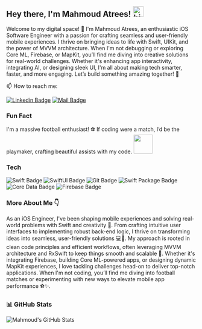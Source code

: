 ## Hey there, I'm Mahmoud Atrees! <img src="https://user-images.githubusercontent.com/1303154/88677602-1635ba80-d120-11ea-84d8-d263ba5fc3c0.gif" width="28px" alt="hi">

Welcome to my digital space! 🌟 I'm Mahmoud Atrees, an enthusiastic iOS Software Engineer with a passion for crafting seamless and user-friendly mobile experiences. I thrive on bringing ideas to life with Swift, UIKit, and the power of MVVM architecture. When I'm not debugging or exploring Core ML, Firebase, or MapKit, you’ll find me diving into creative solutions for real-world challenges. Whether it's enhancing app interactivity, integrating AI, or designing sleek UI, I'm all about making tech smarter, faster, and more engaging.
Let’s build something amazing together! 🚀

📫 How to reach me:

[![Linkedin Badge](https://img.shields.io/badge/LinkedIn-0077B5?style=for-the-badge&logo=linkedin&logoColor=white)](https://www.linkedin.com/in/mahmoud-atrees-557518234/)
[![Mail Badge](https://img.shields.io/badge/Gmail-D14836?style=for-the-badge&logo=gmail&logoColor=white)](mailto:mahmoudatreesios@gmail.com)

### Fun Fact
I'm a massive football enthusiast! ⚽ If coding were a match, I’d be the playmaker, crafting beautiful assists with my code. <img src="https://i.giphy.com/media/v1.Y2lkPTc5MGI3NjExcjlzZjdrbXA2YTdwd25yb2llOTQzNnBkdWo2Z3l1cDFkMDI4aTlmMiZlcD12MV9pbnRlcm5hbF9naWZfYnlfaWQmY3Q9Zw/IpKxfPy33hMRy/giphy.gif" width="50">

### Tech

![Swift Badge](https://img.shields.io/badge/-Swift-F05138?style=for-the-badge&logo=swift&logoColor=white)
![SwiftUI Badge](https://img.shields.io/badge/-SwiftUI-0D96F6?style=for-the-badge&logo=swift&logoColor=white)
![Git Badge](https://img.shields.io/badge/-Git-F05032?style=for-the-badge&logo=git&logoColor=white)
![Swift Package Badge](https://img.shields.io/badge/-Swift_Package-FA7343?style=for-the-badge&logo=swift&logoColor=white)
![Core Data Badge](https://img.shields.io/badge/-Core_Data-572D79?style=for-the-badge&logo=apple&logoColor=white)
![Firebase Badge](https://img.shields.io/badge/-Firebase-FFCA28?style=for-the-badge&logo=firebase&logoColor=black)

### More About Me 👇 

As an iOS Engineer, I've been shaping mobile experiences and solving real-world problems with Swift and creativity 🌟. From crafting intuitive user interfaces to implementing robust back-end logic, I thrive on transforming ideas into seamless, user-friendly solutions 💻📱. My approach is rooted in clean code principles and efficient workflows, often leveraging MVVM architecture and RxSwift to keep things smooth and scalable 🚀. Whether it's integrating Firebase, building Core ML-powered apps, or designing dynamic MapKit experiences, I love tackling challenges head-on to deliver top-notch applications. When I'm not coding, you’ll find me diving into football matches or experimenting with new ways to elevate mobile app performance ⚽✨.

### 📊 GitHub Stats
![Mahmoud's GitHub Stats](https://github-readme-stats.vercel.app/api?username=mahmoud-atreesios&show_icons=true&hide_title=true&count_private=true&hide=prs&theme=radical)

<!---
mahmoud-atreesios/mahmoud-atreesios is a ✨ special ✨ repository because its `README.md` (this file) appears on your GitHub profile.
You can click the Preview link to take a look at your changes.
--->
